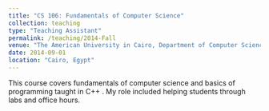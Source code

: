 ```yaml
---
title: "CS 106: Fundamentals of Computer Science"
collection: teaching
type: "Teaching Assistant"
permalink: /teaching/2014-Fall
venue: "The American University in Cairo, Department of Computer Science"
date: 2014-09-01
location: "Cairo, Egypt"
---
```


This course covers fundamentals of computer science and basics of programming taught in C++ . My role included helping students through labs and office hours.



